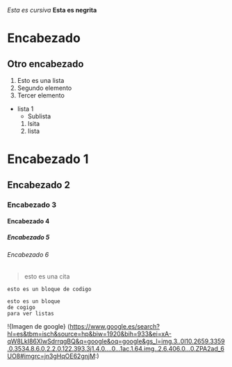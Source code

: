 *Esta es cursiva*
**Esta es negrita**
# Encabezado
## Otro encabezado


1. Esto es una lista
2. Segundo elemento
3. Tercer elemento
* lista 1
  * Sublista
  1. lsita
  2. lista

# Encabezado 1
## Encabezado 2
### Encabezado 3
#### Encabezado 4
##### Encabezado 5
###### Encabezado 6

> esto es una cita


`esto es un bloque de codigo`

~~~
esto es un bloque
de cogigo
para ver listas
~~~

!{Imagen de google} (https://www.google.es/search?hl=es&tbm=isch&source=hp&biw=1920&bih=933&ei=xA-qW8LkI86XlwSdrrqgBQ&q=google&oq=google&gs_l=img.3..0l10.2659.3359.0.3534.8.6.0.2.2.0.122.393.3j1.4.0....0...1ac.1.64.img..2.6.406.0...0.ZPA2ad_6UO8#imgrc=jn3gHqOE62gnjM:)
